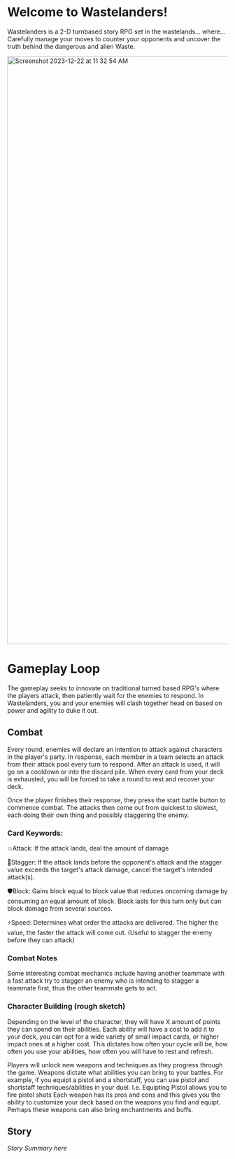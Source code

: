 # Welcome to Wastelanders!
Wastelanders is a 2-D turnbased story RPG set in the wastelands... where... 
Carefully manage your moves to counter your opponents and uncover the truth behind the dangerous and alien Waste.

<img width="1345" alt="Screenshot 2023-12-22 at 11 32 54 AM" src="https://github.com/anjx123/Wastelanders/assets/115036225/555f1227-7789-47de-bc75-2d0bb1f96d83">

# Gameplay Loop
The gameplay seeks to innovate on traditional turned based RPG's where the players attack, then patiently wait for the enemies to respond. In Wastelanders, you and your enemies will clash together head on based on power and agility to duke it out.

## Combat
Every round, enemies will declare an intention to attack against characters in the player's party.
In response, each member in a team selects an attack from their attack pool every turn to respond.
After an attack is used, it will go on a cooldown or into the discard pile.
When every card from your deck is exhausted, you will be forced to take a round to rest and recover your deck.

Once the player finishes their response, they press the start battle button to commence combat.
The attacks then come out from quickest to slowest, each doing their own thing and possibly staggering the enemy.
### Card Keywords:
💥Attack: If the attack lands, deal the amount of damage

💫Stagger: If the attack lands before the opponent's attack and the stagger value exceeds the target's attack damage, cancel the target's intended attack(s). 

🛡️Block: Gains block equal to block value that reduces oncoming damage by consuming an equal amount of block. Block lasts for this turn only but can block damage from several sources.

⚡Speed: Determines what order the attacks are delivered. The higher the value, the faster the attack will come out. (Useful to stagger the enemy before they can attack)

### Combat Notes

Some interesting combat mechanics include having another teammate with a fast attack try to stagger an enemy who is intending to stagger a teammate first, thus the other teammate gets to act.

### Character Building (rough sketch)
Depending on the level of the character, they will have X amount of points they can spend on their abilities.
Each ability will have a cost to add it to your deck, you can opt for a wide variety of small impact cards, or higher impact ones at a higher cost.
This dictates how often your cycle will be, how often you use your abilities, how often you will have to rest and refresh.

Players will unlock new weapons and techniques as they progress through the game.
Weapons dictate what abilities you can bring to your battles. 
For example, if you equipt a pistol and a shortstaff, you can use pistol and shortstaff techniques/abilities in your duel. I.e. Equipting Pistol allows you to fire pistol shots
Each weapon has its pros and cons and this gives you the ability to customize your deck based on the weapons you find and equipt. 
Perhaps these weapons can also bring enchantments and buffs.

## Story
*Story Summary here*

